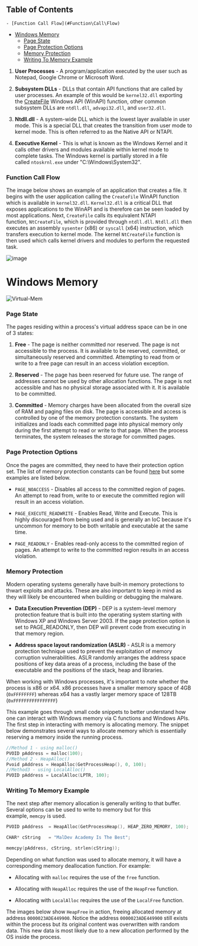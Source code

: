 ## Table of Contents

    - [Function Call Flow](#Function\Call\Flow)
- [Windows Memory](#windows\memory)
    - [Page State](#Page\State)
    - [Page Protection Options](#Page\Protection\Options)
    - [Memory Protection](#Memory\Protection)
    - [Writing To Memory Example](#Writing\To\Memory\Example)

1. **User Processes** - A program/application executed by the user such as Notepad, Google Chrome or Microsoft Word.
    
2. **Subsystem DLLs** - DLLs that contain API functions that are called by user processes. An example of this would be `kernel32.dll` exporting the [CreateFile](https://learn.microsoft.com/en-us/windows/win32/api/fileapi/nf-fileapi-createfilea) Windows API (WinAPI) function, other common subsystem DLLs are `ntdll.dll`, `advapi32.dll`, and `user32.dll`.
    
3. **Ntdll.dll** - A system-wide DLL which is the lowest layer available in user mode. This is a special DLL that creates the transition from user mode to kernel mode. This is often referred to as the Native API or NTAPI.
    
4. **Executive Kernel** - This is what is known as the Windows Kernel and it calls other drivers and modules available within kernel mode to complete tasks. The Windows kernel is partially stored in a file called `ntoskrnl.exe` under "C:\Windows\System32".

### Function Call Flow

The image below shows an example of an application that creates a file. It begins with the user application calling the `CreateFile` WinAPI function which is available in `kernel32.dll`. `Kernel32.dll` is a critical DLL that exposes applications to the WinAPI and is therefore can be seen loaded by most applications. Next, `CreateFile` calls its equivalent NTAPI function, `NtCreateFile`, which is provided through `ntdll.dll`. `Ntdll.dll` then executes an assembly `sysenter` (x86) or `syscall` (x64) instruction, which transfers execution to kernel mode. The kernel `NtCreateFile` function is then used which calls kernel drivers and modules to perform the requested task.

![image](https://maldevacademy.s3.amazonaws.com/images/Basic/windows-arch-flow.png)


# Windows Memory

![Virtual-Mem](https://maldevacademy.s3.amazonaws.com/images/Basic/5-windows-memory-management/virtual-memory.png)

### Page State

The pages residing within a process's virtual address space can be in one of 3 states:

1. **Free** - The page is neither committed nor reserved. The page is not accessible to the process. It is available to be reserved, committed, or simultaneously reserved and committed. Attempting to read from or write to a free page can result in an access violation exception.
    
2. **Reserved** - The page has been reserved for future use. The range of addresses cannot be used by other allocation functions. The page is not accessible and has no physical storage associated with it. It is available to be committed.
    
3. **Committed** - Memory charges have been allocated from the overall size of RAM and paging files on disk. The page is accessible and access is controlled by one of the memory protection constants. The system initializes and loads each committed page into physical memory only during the first attempt to read or write to that page. When the process terminates, the system releases the storage for committed pages.
    

### Page Protection Options

Once the pages are committed, they need to have their protection option set. The list of memory protection constants can be found [here](https://learn.microsoft.com/en-us/windows/win32/memory/memory-protection-constants) but some examples are listed below.

- `PAGE_NOACCESS` - Disables all access to the committed region of pages. An attempt to read from, write to or execute the committed region will result in an access violation.
    
- `PAGE_EXECUTE_READWRITE` - Enables Read, Write and Execute. This is highly discouraged from being used and is generally an IoC because it's uncommon for memory to be both writable and executable at the same time.
    
- `PAGE_READONLY` - Enables read-only access to the committed region of pages. An attempt to write to the committed region results in an access violation.

### Memory Protection

Modern operating systems generally have built-in memory protections to thwart exploits and attacks. These are also important to keep in mind as they will likely be encountered when building or debugging the malware.

- **Data Execution Prevention (DEP)** - DEP is a system-level memory protection feature that is built into the operating system starting with Windows XP and Windows Server 2003. If the page protection option is set to PAGE_READONLY, then DEP will prevent code from executing in that memory region.
    
- **Address space layout randomization (ASLR)** - ASLR is a memory protection technique used to prevent the exploitation of memory corruption vulnerabilities. ASLR randomly arranges the address space positions of key data areas of a process, including the base of the executable and the positions of the stack, heap and libraries.

When working with Windows processes, it's important to note whether the process is x86 or x64. x86 processes have a smaller memory space of 4GB (`0xFFFFFFFF`) whereas x64 has a vastly larger memory space of 128TB (`0xFFFFFFFFFFFFFFFF`)

This example goes through small code snippets to better understand how one can interact with Windows memory via C functions and Windows APIs. The first step in interacting with memory is allocating memory. The snippet below demonstrates several ways to allocate memory which is essentially reserving a memory inside the running process.
```c
//Method 1 - using malloc()
PVOID pAddress = malloc(100);
//Method 2 - HeapAlloc()
Pvoid pAddress = HeapAlloc(GetProcessHeap(), 0, 100);
//Method3 - using LocalAlloc()
PVOID pAddress = LocalAlloc(LPTR, 100);
```

### Writing To Memory Example

The next step after memory allocation is generally writing to that buffer. Several options can be used to write to memory but for this example, `memcpy` is used.

```c
PVOID pAddress	= HeapAlloc(GetProcessHeap(), HEAP_ZERO_MEMORY, 100);

CHAR* cString	= "MalDev Academy Is The Best";

memcpy(pAddress, cString, strlen(cString));
```
Depending on what function was used to allocate memory, it will have a corresponding memory deallocation function. For example:

- Allocating with `malloc` requires the use of the `free` function.
    
- Allocating with `HeapAlloc` requires the use of the `HeapFree` function.
    
- Allocating with `LocalAlloc` requires the use of the `LocalFree` function.
    

The images below show `HeapFree` in action, freeing allocated memory at address `0000023ADE449900`. Notice the address `0000023ADE449900` still exists within the process but its original content was overwritten with random data. This new data is most likely due to a new allocation performed by the OS inside the process.

